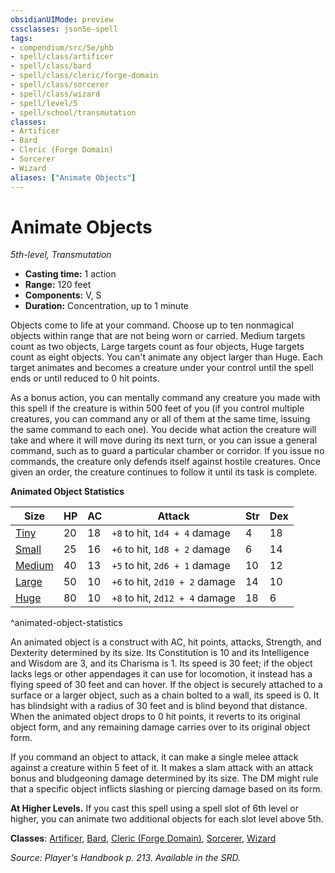 ```yaml
---
obsidianUIMode: preview
cssclasses: json5e-spell
tags:
- compendium/src/5e/phb
- spell/class/artificer
- spell/class/bard
- spell/class/cleric/forge-domain
- spell/class/sorcerer
- spell/class/wizard
- spell/level/5
- spell/school/transmutation
classes:
- Artificer
- Bard
- Cleric (Forge Domain)
- Sorcerer
- Wizard
aliases: ["Animate Objects"]
---
```

# Animate Objects
*5th-level, Transmutation*  

- **Casting time:** 1 action
- **Range:** 120 feet
- **Components:** V, S
- **Duration:** Concentration, up to 1 minute

Objects come to life at your command. Choose up to ten nonmagical objects within range that are not being worn or carried. Medium targets count as two objects, Large targets count as four objects, Huge targets count as eight objects. You can't animate any object larger than Huge. Each target animates and becomes a creature under your control until the spell ends or until reduced to 0 hit points.

As a bonus action, you can mentally command any creature you made with this spell if the creature is within 500 feet of you (if you control multiple creatures, you can command any or all of them at the same time, issuing the same command to each one). You decide what action the creature will take and where it will move during its next turn, or you can issue a general command, such as to guard a particular chamber or corridor. If you issue no commands, the creature only defends itself against hostile creatures. Once given an order, the creature continues to follow it until its task is complete.

**Animated Object Statistics**

| Size | HP | AC | Attack | Str | Dex |
|------|----|----|--------|-----|-----|
| [Tiny](/3-Mechanics/CLI/bestiary/construct/animated-object-tiny.md) | 20 | 18 | `+8` to hit, `1d4 + 4` damage | 4 | 18 |
| [Small](/3-Mechanics/CLI/bestiary/construct/animated-object-small.md) | 25 | 16 | `+6` to hit, `1d8 + 2` damage | 6 | 14 |
| [Medium](/3-Mechanics/CLI/bestiary/construct/animated-object-medium.md) | 40 | 13 | `+5` to hit, `2d6 + 1` damage | 10 | 12 |
| [Large](/3-Mechanics/CLI/bestiary/construct/animated-object-large.md) | 50 | 10 | `+6` to hit, `2d10 + 2` damage | 14 | 10 |
| [Huge](/3-Mechanics/CLI/bestiary/construct/animated-object-huge.md) | 80 | 10 | `+8` to hit, `2d12 + 4` damage | 18 | 6 |
^animated-object-statistics

An animated object is a construct with AC, hit points, attacks, Strength, and Dexterity determined by its size. Its Constitution is 10 and its Intelligence and Wisdom are 3, and its Charisma is 1. Its speed is 30 feet; if the object lacks legs or other appendages it can use for locomotion, it instead has a flying speed of 30 feet and can hover. If the object is securely attached to a surface or a larger object, such as a chain bolted to a wall, its speed is 0. It has blindsight with a radius of 30 feet and is blind beyond that distance. When the animated object drops to 0 hit points, it reverts to its original object form, and any remaining damage carries over to its original object form.

If you command an object to attack, it can make a single melee attack against a creature within 5 feet of it. It makes a slam attack with an attack bonus and bludgeoning damage determined by its size. The DM might rule that a specific object inflicts slashing or piercing damage based on its form.

**At Higher Levels.** If you cast this spell using a spell slot of 6th level or higher, you can animate two additional objects for each slot level above 5th.

**Classes**: [Artificer](/3-Mechanics/CLI/classes/artificer-tce.md), [Bard](/3-Mechanics/CLI/classes/bard.md), [Cleric (Forge Domain)](/3-Mechanics/CLI/classes/cleric-forge-domain-xge.md), [Sorcerer](/3-Mechanics/CLI/classes/sorcerer.md), [Wizard](/3-Mechanics/CLI/classes/wizard.md)

*Source: Player's Handbook p. 213. Available in the SRD.*